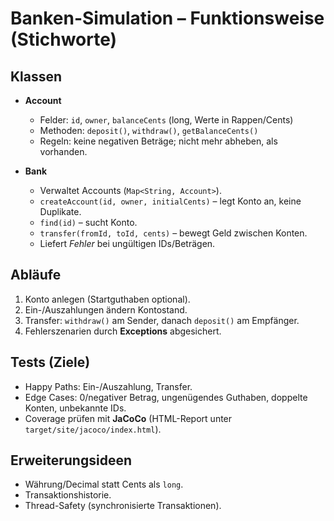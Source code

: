# Banken-Simulation – Funktionsweise (Stichworte)

## Klassen
- **Account**
  - Felder: `id`, `owner`, `balanceCents` (long, Werte in Rappen/Cents)
  - Methoden: `deposit()`, `withdraw()`, `getBalanceCents()`
  - Regeln: keine negativen Beträge; nicht mehr abheben, als vorhanden.

- **Bank**
  - Verwaltet Accounts (`Map<String, Account>`).
  - `createAccount(id, owner, initialCents)` – legt Konto an, keine Duplikate.
  - `find(id)` – sucht Konto.
  - `transfer(fromId, toId, cents)` – bewegt Geld zwischen Konten.
  - Liefert *Fehler* bei ungültigen IDs/Beträgen.

## Abläufe
1. Konto anlegen (Startguthaben optional).
2. Ein-/Auszahlungen ändern Kontostand.
3. Transfer: `withdraw()` am Sender, danach `deposit()` am Empfänger.
4. Fehlerszenarien durch **Exceptions** abgesichert.

## Tests (Ziele)
- Happy Paths: Ein-/Auszahlung, Transfer.
- Edge Cases: 0/negativer Betrag, ungenügendes Guthaben, doppelte Konten, unbekannte IDs.
- Coverage prüfen mit **JaCoCo** (HTML-Report unter `target/site/jacoco/index.html`).

## Erweiterungsideen
- Währung/Decimal statt Cents als `long`.
- Transaktionshistorie.
- Thread-Safety (synchronisierte Transaktionen).
